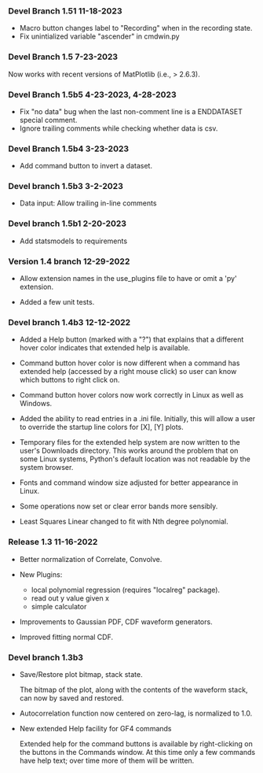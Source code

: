 
### Devel Branch 1.51   11-18-2023
- Macro button changes label to "Recording" when in the recording state.
- Fix unintialized variable "ascender" in cmdwin.py

### Devel Branch 1.5   7-23-2023
Now works with recent versions of MatPlotlib (i.e., > 2.6.3).

### Devel Branch 1.5b5  4-23-2023, 4-28-2023
- Fix "no data" bug when the last non-comment line is a ENDDATASET special comment.
- Ignore trailing comments while checking whether data is csv.

### Devel Branch 1.5b4 3-23-2023
- Add command button to invert a dataset.

### Devel branch 1.5b3  3-2-2023
- Data input: Allow trailing in-line comments

### Devel branch 1.5b1 2-20-2023
- Add statsmodels to requirements

### Version 1.4 branch 12-29-2022
- Allow extension names in the use_plugins file to have or omit a 'py' extension.

- Added a few unit tests.

### Devel branch 1.4b3  12-12-2022
- Added a Help button (marked with a "?") that explains that a different hover
color indicates that extended help is available.

- Command button hover color is now different when a command has extended help
(accessed by a right mouse click) so user can know which buttons to right click on.

- Command button hover colors now work correctly in Linux as well as Windows.

- Added the ability to read entries in a .ini file.  Initially, this will allow a user to override the startup line colors for [X], [Y] plots.

- Temporary files for the extended help system are now written to the user's Downloads directory.  This works around the problem that on some Linux systems, Python's default location was not readable by the system browser.

- Fonts and command window size adjusted for better appearance in Linux.

- Some operations now set or clear error bands more sensibly.

- Least Squares Linear changed to fit with Nth degree polynomial.

### Release 1.3   11-16-2022
- Better normalization of Correlate, Convolve.

- New Plugins:
    - local polynomial regression (requires "localreg" package).
    - read out y value given x
    - simple calculator

- Improvements to Gaussian PDF, CDF waveform generators.

- Improved fitting normal CDF.

### Devel branch 1.3b3
- Save/Restore plot bitmap, stack state.

    The bitmap of the plot, along with the contents of the waveform stack,
can now by saved and restored.

- Autocorrelation function now centered on zero-lag, is normalized
to 1.0.

- New extended Help facility for GF4 commands

    Extended help for the command buttons is available by right-clicking on the buttons in the Commands window.  At this time only a few commands have help text; over time more of them will be written.

